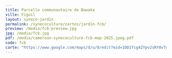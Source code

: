 ```yaml
---
title: Parcelle communautaire de Bawaka
ville: Figuil
layout: syneco-jardin
permalink: /synecoculture/cartes/jardin-fcb/
preview: /media/fcb-preview.jpg
jpg: /media/fcb.jpg
pdf: /media/cameroun-synecoculture-fcb-map-2025.jpeg.pdf
code: fcb
carte: "https://www.google.com/maps/d/u/0/edit?mid=1OD1fcg4ZYpv2sRY0vTgWqwvDEmE3EgI&ll=9.882594284558845%2C14.12895137662411&z=21"
---
```

